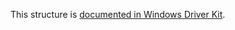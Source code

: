This structure is [documented in Windows Driver Kit](https://learn.microsoft.com/en-us/windows-hardware/drivers/ddi/ntddk/ns-ntddk-_rtl_generic_table).
